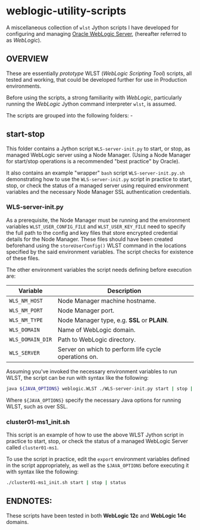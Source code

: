 # weblogic-utility-scripts
A miscellaneous collection of `wlst` Jython scripts I have developed for configuring and managing [Oracle WebLogic Server](https://www.oracle.com/uk/java/weblogic/), (hereafter referred to as *WebLogic*).

## OVERVIEW
These are essentially *prototype* WLST (*WebLogic Scripting Tool*) scripts, all tested and working, that could be developed further for use in Production environments.

Before using the scripts, a strong familiarity with *WebLogic*, particularly running the *WebLogic* Jython command interpreter `wlst`, is assumed.

The scripts are grouped into the following folders: -

## start-stop
This folder contains a Jython script `WLS-server-init.py` to start, or stop, as managed WebLogic server using a Node Manager.  (Using a Node Manager for start/stop operations is a recommended "best practice" by Oracle).

It also contains an example "wrapper" `bash` script `WLS-server-init.py.sh` demonstrating how to use the `WLS-server-init.py` script in practice to start, stop, or check the status of a managed server using required environment variables and the necessary Node Manager SSL authentication credentials.

### WLS-server-init.py
As a prerequisite, the Node Manager must be running and the environment variables `WLST_USER_CONFIG_FILE` and `WLST_USER_KEY_FILE` need to specify the full path to the config and key files that store encrypted credential details for the Node Manager.  These files should have been created beforehand using the `storeUserConfig()` WLST command in the locations specified by the said environment variables.  The script checks for existence of these files.

The other environment variables the script needs defining before execution are:

| Variable | Description | 
| ------ | ------ |
| `WLS_NM_HOST` | Node Manager machine hostname. | 
| `WLS_NM_PORT` | Node Manager port.
| `WLS_NM_TYPE` | Node Manager type, e.g. **SSL** or **PLAIN**. |
| `WLS_DOMAIN` | Name of WebLogic domain. |
| `WLS_DOMAIN_DIR` | Path to WebLogic directory. |
| `WLS_SERVER` | Server on which to perform life cycle operations on. |

Assuming you've invoked the necessary environment variables to run WLST, the script can be run with syntax like the following:

```sh
java ${JAVA_OPTIONS} weblogic.WLST ./WLS-server-init.py start | stop | status
```
Where `${JAVA_OPTIONS}` specify the necessary Java options for running WLST, such as over SSL.

### cluster01-ms1_init.sh
This script is an example of how to use the above WLST Jython script in practice to start, stop, or check the status of a managed WebLogic Server called `cluster01-ms1`.

To use the script in practice, edit the `export` environment variables defined in the script appropriately, as well as the `$JAVA_OPTIONS` before executing it with syntax like the following:

```sh
./cluster01-ms1_init.sh start | stop | status
```

## ENDNOTES:
These scripts have been tested in both **WebLogic 12c** and **WebLogic 14c** domains.

